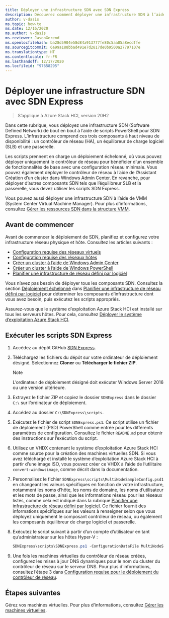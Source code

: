 ```yaml
---
title: Déployer une infrastructure SDN avec SDN Express
description: Découvrez comment déployer une infrastructure SDN à l’aide de SDN Express
author: v-dasis
ms.topic: how-to
ms.date: 12/16/2020
ms.author: v-dasis
ms.reviewer: JasonGerend
ms.openlocfilehash: ba28d5904e58d84a913777fe80c5aa05a8ecdffe
ms.sourcegitcommit: 6a99a188bbad491e7d2817de0b9500a27797107e
ms.translationtype: HT
ms.contentlocale: fr-FR
ms.lasthandoff: 12/17/2020
ms.locfileid: "97658295"
---
```

# <a name="deploy-an-sdn-infrastructure-using-sdn-express"></a>Déployer une infrastructure SDN avec SDN Express

> S’applique à Azure Stack HCI, version 20H2

Dans cette rubrique, vous déployez une infrastructure SDN (Software Defined Network) de bout en bout à l’aide de scripts PowerShell pour SDN Express. L’infrastructure comprend ces trois composants à haut niveau de disponibilité : un contrôleur de réseau (HA), un équilibreur de charge logiciel (SLB) et une passerelle.  

Les scripts prennent en charge un déploiement échelonné, où vous pouvez déployer uniquement le contrôleur de réseau pour bénéficier d’un ensemble de fonctionnalités de base avec une configuration réseau minimale. Vous pouvez également déployer le contrôleur de réseau à l’aide de l’Assistant Création d’un cluster dans Windows Admin Center. En revanche, pour déployer d’autres composants SDN tels que l’équilibreur SLB et la passerelle, vous devez utiliser les scripts SDN Express.

Vous pouvez aussi déployer une infrastructure SDN à l’aide de VMM (System Center Virtual Machine Manager). Pour plus d’informations, consultez [Gérer les ressources SDN dans la structure VMM](https://docs.microsoft.com/system-center/vmm/network-sdn).

## <a name="before-you-begin"></a>Avant de commencer

Avant de commencer le déploiement de SDN, planifiez et configurez votre infrastructure réseau physique et hôte. Consultez les articles suivants :

- [Configuration requise des réseaux virtuels](../concepts/physical-network-requirements.md)
- [Configuration requise des réseaux hôtes](../concepts/host-network-requirements.md)
- [Créer un cluster à l’aide de Windows Admin Center](create-cluster.md)
- [Créer un cluster à l’aide de Windows PowerShell](create-cluster-powershell.md)
- [Planifier une infrastructure de réseau défini par logiciel](../concepts/plan-software-defined-networking-infrastructure.md)

Vous n’avez pas besoin de déployer tous les composants SDN. Consultez la section [Déploiement échelonné](../concepts/plan-software-defined-networking-infrastructure.md#phased-deployment) dans [Planifier une infrastructure de réseau défini par logiciel](../concepts/plan-software-defined-networking-infrastructure.md) pour déterminer les composants d’infrastructure dont vous avez besoin, puis exécutez les scripts appropriés.

Assurez-vous que le système d’exploitation Azure Stack HCI est installé sur tous les serveurs hôtes. Pour cela, consultez [Déployer le système d’exploitation Azure Stack HCI](operating-system.md).

## <a name="run-the-sdn-express-scripts"></a>Exécuter les scripts SDN Express

1. Accédez au dépôt GitHub [SDN Express](https://github.com/microsoft/SDN).

1. Téléchargez les fichiers du dépôt sur votre ordinateur de déploiement désigné. Sélectionnez **Cloner** ou **Télécharger le fichier ZIP**.

    > [!NOTE]
    > L’ordinateur de déploiement désigné doit exécuter Windows Server 2016 ou une version ultérieure.

1. Extrayez le fichier ZIP et copiez le dossier `SDNExpress` dans le dossier `C:\` sur l’ordinateur de déploiement.

1. Accédez au dossier `C:\SDNExpress\scripts`.

1. Exécutez le fichier de script `SDNExpress.ps1`. Ce script utilise un fichier de déploiement (PSD) PowerShell comme entrée pour les différents paramètres de configuration. Consultez le fichier `README.md` pour obtenir des instructions sur l’exécution du script.  

1. Utilisez un VHDX contenant le système d’exploitation Azure Stack HCI comme source pour la création des machines virtuelles SDN. Si vous avez téléchargé et installé le système d’exploitation Azure Stack HCI à partir d’une image ISO, vous pouvez créer ce VHDX à l’aide de l’utilitaire `convert-windowsimage`, comme décrit dans la documentation.

1. Personnalisez le fichier `SDNExpress\scripts\MultiNodeSampleConfig.psd1` en changeant les valeurs spécifiques en fonction de votre infrastructure, notamment les noms d’hôte, les noms de domaine, les noms d’utilisateur et les mots de passe, ainsi que les informations réseau pour les réseaux listés, comme cela est indiqué dans la rubrique [Planifier une infrastructure de réseau défini par logiciel](../concepts/plan-software-defined-networking-infrastructure.md). Ce fichier fournit des informations spécifiques sur les valeurs à renseigner selon que vous déployez uniquement le composant contrôleur de réseau, ou également les composants équilibreur de charge logiciel et passerelle.

1. Exécutez le script suivant à partir d’un compte d’utilisateur en tant qu’administrateur sur les hôtes Hyper-V :

    ```powershell
    SDNExpress\scripts\SDNExpress.ps1 -ConfigurationDataFile MultiNodeSampleConfig.psd1 -Verbose
    ```

1. Une fois les machines virtuelles du contrôleur de réseau créées, configurez les mises à jour DNS dynamiques pour le nom du cluster du contrôleur de réseau sur le serveur DNS. Pour plus d’informations, consultez l’étape 3 dans [Configuration requise pour le déploiement du contrôleur de réseau](https://docs.microsoft.com/windows-server/networking/sdn/plan/installation-and-preparation-requirements-for-deploying-network-controller#step-3-configure-dynamic-dns-registration-for-network-controller).

## <a name="next-steps"></a>Étapes suivantes

Gérez vos machines virtuelles. Pour plus d’informations, consultez [Gérer les machines virtuelles](../manage/vm.md).